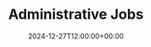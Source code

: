 ---
weight: 1000
title: "Administrative Jobs"
description: "Discover a variety of administrative roles within universities, ranging from academic coordinators to executive assistants. These positions offer vital support to academic departments and help ensure smooth operations across campus. Explore opportunities to contribute to the administrative success of top educational institutions."
icon: home_work
date: 2024-12-27T12:00:00+00:00
---